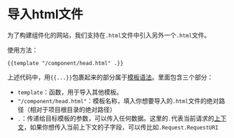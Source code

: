 # 导入html文件

为了构建组件化的网站，我们支持在`.html`文件中引入另外一个`.html`文件。

使用方法：
```shell
{{template "/component/head.html" .}}
```

上述代码中，用`{{...}}`包裹起来的部分属于[模板语法](grammar.md)。里面包含三个部分：

- `template`：函数，用于导入其他模板。
- `"/component/head.html"`：模板名称，填入你想要导入的`.html`文件的绝对路径（相对于项目根目录的绝对路径）
- `.`：传递给目标模板的参数，可以传入任何数据。这里的`.`代表当前请求的[上下文](context.md)，如果你想传入当前上下文的子字段，可以传比如`.Request.RequestURI`

